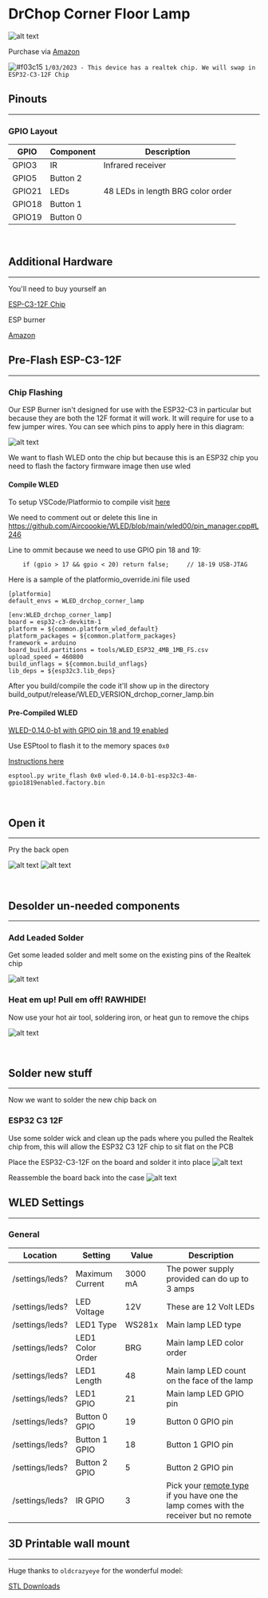 # DrChop Corner Floor Lamp
![alt text](/img/devices/drchop-corner-lamp.jpg "DrChop Corner Floor Lamp")

Purchase via [Amazon](https://amzn.to/3YGy7j9)

![#f03c15](https://via.placeholder.com/15/f03c15/000000?text=+) `1/03/2023 - This device has a realtek chip. We will swap in ESP32-C3-12F Chip`

## Pinouts
<hr/>

### GPIO Layout

| GPIO |    Component | Description |
|------ |-------------|-------------|         
|GPIO3  | IR          | Infrared receiver |
|GPIO5  | Button 2    |             |
|GPIO21	| LEDs        | 48 LEDs in length BRG color order|
|GPIO18	| Button 1    |             |
|GPIO19 | Button 0    |             |

<br/>

## Additional Hardware
<hr/>
You'll need to buy yourself an 

[ESP-C3-12F Chip](https://a.aliexpress.com/_mOr497g)

ESP burner

[Amazon](https://www.amazon.com/dp/B08F9HTR9Z?tag=digiblurd-20)


## Pre-Flash ESP-C3-12F
<hr/>

### Chip Flashing

Our ESP Burner isn't designed for use with the ESP32-C3 in particular but because they are both the 12F format it will work.  It will require for use to a few jumper wires.  You can see which pins to apply here in this diagram:

![alt text](/img/devices/espburner-c3-pinout.png "ESP-C3-12F chip in burner board and jumper pins")

We want to flash WLED onto the chip but because this is an ESP32 chip you need to flash the factory firmware image then use wled

#### Compile WLED
To setup VSCode/Platformio to compile visit [here](https://kno.wled.ge/advanced/compiling-wled/)

We need to comment out or delete this line in https://github.com/Aircoookie/WLED/blob/main/wled00/pin_manager.cpp#L246

Line to ommit because we need to use GPIO pin 18 and 19:

```
    if (gpio > 17 && gpio < 20) return false;     // 18-19 USB-JTAG
```

Here is a sample of the platformio_override.ini file used

```
[platformio]
default_envs = WLED_drchop_corner_lamp

[env:WLED_drchop_corner_lamp]
board = esp32-c3-devkitm-1
platform = ${common.platform_wled_default}
platform_packages = ${common.platform_packages}
framework = arduino
board_build.partitions = tools/WLED_ESP32_4MB_1MB_FS.csv
upload_speed = 460800
build_unflags = ${common.build_unflags}
lib_deps = ${esp32c3.lib_deps}
```

After you build/compile the code it'll show up in the directory build_output/release/WLED_VERSION_drchop_corner_lamp.bin

#### Pre-Compiled WLED

[WLED-0.14.0-b1 with GPIO pin 18 and 19 enabled](/firmware/wled-0.14.0-b1-esp32c3-4m-gpio1819enabled.factory.bin)

Use ESPtool to flash it to the memory spaces `0x0`

[Instructions here](/wiki/ha/esphome-esp32-how-to-flash#install-the-esphome-factory-bin-via-esptoolpy)

```
esptool.py write_flash 0x0 wled-0.14.0-b1-esp32c3-4m-gpio1819enabled.factory.bin
```

<br/>

## Open it
<hr/>

Pry the back open

![alt text](/img/devices/drchop-pry-open.jpg "Pic of the device being pried opened")
![alt text](/img/devices/drchop-opened.jpg "Pic of inside the device case")

<br/>

## Desolder un-needed components
<hr/>

### Add Leaded Solder

Get some leaded solder and melt some on the existing pins of the Realtek chip

![alt text](/img/devices/drchop-addsolder.jpg "Pic of where to add more solder")


### Heat em up! Pull em off! RAWHIDE!

Now use your hot air tool, soldering iron, or heat gun to remove the chips

![alt text](/img/devices/drchop-chipremoved.jpg "Pic of Realtek chip removed from the board")

<br/>

## Solder new stuff
<hr/>
Now we want to solder the new chip back on

### ESP32 C3 12F

Use some solder wick and clean up the pads where you pulled the Realtek chip from, this will allow the ESP32 C3 12F chip to sit flat on the PCB

Place the ESP32-C3-12F on the board and solder it into place
![alt text](/img/devices/drchop-newchip.jpg "Pic of ESP32 C3 12F chip soldered onto the board")

Reassemble the board back into the case
![alt text](/img/devices/drchop-reassembled.jpg "Pic of ESP32 C3 12F chip soldered onto the board and in the case")


## WLED Settings
<hr/>

### General

| Location | Setting | Value | Description |
|---------|----------|-------|-------------|
| /settings/leds? | Maximum Current | 3000 mA | The power supply provided can do up to 3 amps |
| /settings/leds? | LED Voltage | 12V | These are 12 Volt LEDs |
| /settings/leds? | LED1 Type | WS281x | Main lamp LED type |
| /settings/leds? | LED1 Color Order | BRG | Main lamp LED color order |
| /settings/leds? | LED1 Length | 48 | Main lamp LED count on the face of the lamp |
| /settings/leds? | LED1 GPIO | 21 | Main lamp LED GPIO pin |
| /settings/leds? | Button 0 GPIO | 19 | Button 0 GPIO pin |
| /settings/leds? | Button 1 GPIO | 18 | Button 1 GPIO pin |
| /settings/leds? | Button 2 GPIO | 5 | Button 2 GPIO pin |
| /settings/leds? | IR GPIO | 3 | Pick your [remote type](https://kno.wled.ge/interfaces/json-ir/json_infrared/) if you have one the lamp comes with the receiver but no remote | 

## 3D Printable wall mount
<hr/>

Huge thanks to `oldcrazyeye` for the wonderful model:

[STL Downloads](https://www.printables.com/model/364992-drchop-corner-lamp-wall-mounts)
